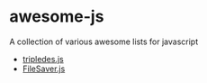 # awesome-js
A collection of various awesome lists for javascript

- [tripledes.js](https://github.com/MrChens/awesome-js/blob/master/tripledes.js)
- [FileSaver.js](https://github.com/eligrey/FileSaver.js)
